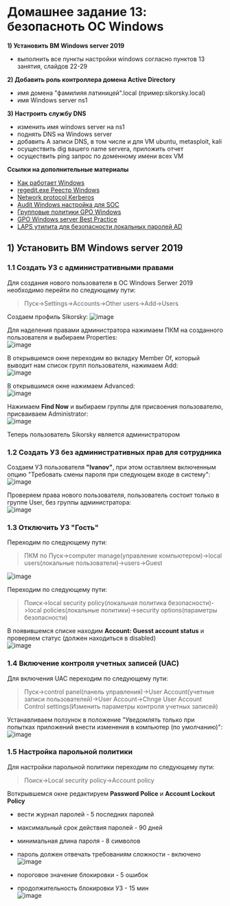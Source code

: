 # Домашнее задание 13: безопасноть ОС Windows
**1) Установить ВМ Windows server 2019**  
- выполнить все пункты настройки windows согласно пунктов 13 занятия, слайдов 22-29  

**2) Добавить роль контроллера домена Active Directory**  
- имя домена "фамилияя латиницей".local (пример:sikorsky.local)  
- имя Windows server ns1  

**3) Настроить службу DNS**  
- изменить имя windows server на ns1  
- поднять DNS на Windows server  
- добавить A записи DNS, в том числе и для VM ubuntu, metasploit, kali  
- осуществить dig вашего name servera, приложить отчет  
- осуществить ping запрос по доменному имени всех VM  

**Ссылки на дополнительные материалы**  
- [Как работает Windows](https://uchet-jkh.ru/i/kak-rabotaet-operacionnaya-sistema-windows-principy-i-funkcionalnost/)  
- [regedit.exe Реестр Windows](https://itspectr.ru/chto-takoe-reestr-windows-vvodnaya-chast/)  
- [Network protocol Kerberos](https://www.keepersecurity.com/ru_RU/resources/glossary/what-is-kerberos/)  
- [Audit Windows настройка для SOC](https://www.anti-malware.ru/practice/methods/Setting-up-auditing-in-Windows-for-full-SOC-monitoring)  
- [Групповые политики GPO Windows](https://1cloud.ru/help/windows/gruppovye-politiki-active-directory)  
- [GPO Windows server Best Practice](https://winitpro.ru/index.php/category/group-policy/)  
- [LAPS утилита для безопасности локальных паролей AD](https://activedirectorypro.com/microsoft-laps-setup-install-guide/)  

## 1) Установить ВМ Windows server 2019  
### 1.1 Создать УЗ с административными правами
Для создания нового пользователя в OС Windows Serwer 2019 необходимо перейти по следующему пути:  
>Пуск->Settings->Accounts->Other users->Add->Users  

Создаем профиль Sikorsky:
![image](https://github.com/StsiapanSikorsky/Cybersecurity_TMScourse/blob/main/Task_13/img/1_CreateAdm1.png)  

Для наделения правами администратора нажимаем ПКМ на созданного пользователя и выбираем Properties:  
![image](https://github.com/StsiapanSikorsky/Cybersecurity_TMScourse/blob/main/Task_13/img/1_CreateAdm2.png)  

В открывшемся окне переходим во вкладку Member Of, который выводит нам список групп пользователя, нажимаем Add:  
![image](https://github.com/StsiapanSikorsky/Cybersecurity_TMScourse/blob/main/Task_13/img/1_CreateAdm3.png)  

В открывшимся окне нажимаем Advanced:  
![image](https://github.com/StsiapanSikorsky/Cybersecurity_TMScourse/blob/main/Task_13/img/1_CreateAdm4.png)  

Нажимаем **Find Now** и выбираем группы для присвоения пользователю, присваиваем Administrator:  
![image](https://github.com/StsiapanSikorsky/Cybersecurity_TMScourse/blob/main/Task_13/img/1_CreateAdm5.png)  

Теперь пользователь Sikorsky является администратором



### 1.2 Создать УЗ без административных прав для сотрудника  
Создаем УЗ пользователя **"Ivanov"**, при этом оставляем включенным опцию "Требовать смены пароля при следующем входе в систему":    
![image](https://github.com/StsiapanSikorsky/Cybersecurity_TMScourse/blob/main/Task_13/img/1_CreateUser1.png)  

Проверяем права нового пользователя, пользователь состоит только в группе User, без группы администратора:  
![image](https://github.com/StsiapanSikorsky/Cybersecurity_TMScourse/blob/main/Task_13/img/1_CreateUser2.png)  

### 1.3 Отключить УЗ "Гость"  
Переходим по следующему пути:  
>ПКМ по Пуск->computer manage(управление компьютером)->local users(локальные пользователи)->users->Guest    

![image](https://github.com/StsiapanSikorsky/Cybersecurity_TMScourse/blob/main/Task_13/img/1.3_CheckGuest.png)  

Переходим по следующему пути:  
>Поиск->local security policy(локальная политика безопасности)->local policies(локальные политики)->security options(параметры безопасности)

В появившемся списке находим **Account: Guesst account status** и проверяем статус (должен находиться в disabled)   
![image](https://github.com/StsiapanSikorsky/Cybersecurity_TMScourse/blob/main/Task_13/img/1.3_Guest2.png)  

### 1.4 Включение контроля учетных записей (UAC)  
Для включения UAC переходим по следующему пути:  
>Пуск->control panel(панель управления)->User Account(учетные записи пользователей)->User Account->Chnge User Account Control settings(Изменить параметры контроля учетных записей)  

Устанавливаем ползунок в положение "Уведомлять только при попытках приложений внести изменения в компьютер (по умолчанию)":  
![image](https://github.com/StsiapanSikorsky/Cybersecurity_TMScourse/blob/main/Task_13/img/1.4_onUAC.png)  


### 1.5 Настройка парольной политики  
Для настройки парольной политики переходим по следующему пути:  
>Поиск->Local security policy->Account policy

Воткрывшемся окне редактируем **Password Police** и **Account Lockout Policy**
- вести журнал паролей - 5 последних паролей  
- максимальный срок действия паролей - 90 дней  
- минимальная длина пароля - 8 символов  
- пароль должен отвечать требованиям сложности - включено  
![image](https://github.com/StsiapanSikorsky/Cybersecurity_TMScourse/blob/main/Task_13/img/1.5_PasswordPolitic1.png)  

- пороговое значение блокировки - 5 ошибок  
- продолжительность блокировки УЗ - 15 мин  
![image](https://github.com/StsiapanSikorsky/Cybersecurity_TMScourse/blob/main/Task_13/img/1.5_PasswordPolitic2.png)
